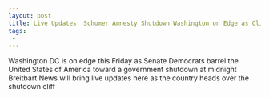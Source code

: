 ```yaml
---
layout: post
title: Live Updates  Schumer Amnesty Shutdown Washington on Edge as Cliff Approaches
tags:
 -
---
```

Washington DC is on edge this Friday as Senate Democrats barrel the United States of America toward a government shutdown at midnight Breitbart News will bring live updates here as the country heads over the shutdown cliff
